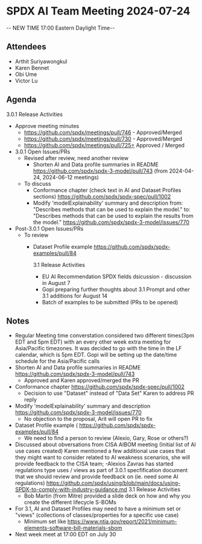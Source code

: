 # SPDX AI Team Meeting 2024-07-24
-- NEW TIME 17:00 Eastern Daylight Time-- 

## Attendees
- Arthit Suriyawongkul
- Karen Bennet
- Obi Ume
- Victor Lu

## Agenda
3.0.1 Release Activities
- Approve meeting minutes
  - https://github.com/spdx/meetings/pull/746 - Approved/Merged
  - https://github.com/spdx/meetings/pull/730 - Approved/Merged
  - https://github.com/spdx/meetings/pull/725= Approved / Merged
- 3.0.1 Open Issues/PRs
  - Revised after review, need another review
    - Shorten AI and Data profile summaries in README
      https://github.com/spdx/spdx-3-model/pull/743 (from 2024-04-24, 2024-06-12 meetings)
  - To discuss
    - Conformance chapter (check text in AI and Dataset Profiles sections)
      https://github.com/spdx/spdx-spec/pull/1002
    - Modify 'modelExplainability' summary and description
      from: "Describes methods that can be used to explain the model."
      to: "Describes methods that can be used to explain the results from the model."
      https://github.com/spdx/spdx-3-model/issues/770
- Post-3.0.1 Open Issues/PRs
  - To review
    - Dataset Profile example
      https://github.com/spdx/spdx-examples/pull/84
      
      3.1 Release Activities
      - EU AI Recommendation SPDX fields dsicussion -  discussion in August  7
      - Gopi preparing further thoughts about 3.1 Prompt and other 3.1 additions for August 14
      - Batch of examples to be submitted (PRs to be opened)

## Notes
- Regular Meeting time converstation considered two different times(3pm EDT and 5pm EDT) with an every other week extra meeting for Asia/Pacific timezones.   It was decided to go with the time in the LF calendar, which  is 5pm EDT. Gopi will be setting up the date/time schedule for the Asia/Pacific calls
- Shorten AI and Data profile summaries in README
  https://github.com/spdx/spdx-3-model/pull/743
  - Approved and Karen approved/merged the PR
- Conformance chapter
  https://github.com/spdx/spdx-spec/pull/1002
  - Decision to use "Dataset" instead of "Data Set"  Karen to address PR reply
- Modify 'modelExplainability' summary and description
  https://github.com/spdx/spdx-3-model/issues/770
  - No objection to the proposal, Arit will open PR to fix
- Dataset Profile example (  https://github.com/spdx/spdx-examples/pull/84
  - We need to find a person to review  (Alexio, Gary, Rose or others?)
- Discussed about obversations from CISA AIBOM meeting (Initial list of AI use cases created)  Karen mentioned a few additional use cases that they might want to consider  related to AI weakness scenarios, she will provide feedback to the CISA team; 
-Alexios Zavras has started regulations type uses / views as part of 3.0.1 specfification document that we should review and provide feedback on (ie. need some AI regulations) https://github.com/spdx/using/blob/main/docs/using-SPDX-to-comply-with-industry-guidance.md 
  3.1 Release Activities
  - Bob Martin (from Mitre) provided a slide deck on how and why you create the different lifecycle S-BOMs 
- For 3.1, AI and Dataset Profiles may need to have a minimum set
  or "views" (collections of classes/properties for a specific use case)
  - Minimum set like https://www.ntia.gov/report/2021/minimum-elements-software-bill-materials-sbom
- Next week meet at 17:00 EDT on July 30
